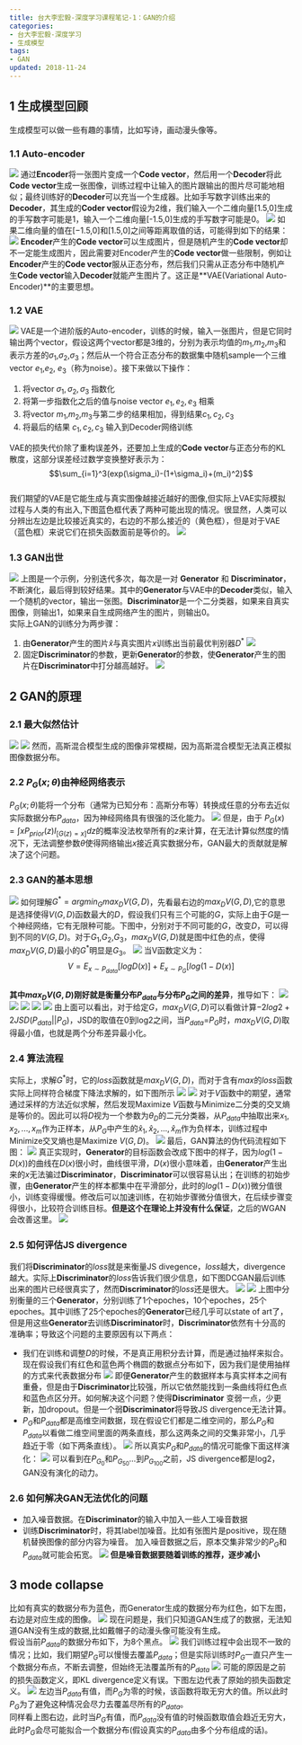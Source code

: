 ```yaml
---
title: 台大李宏毅-深度学习课程笔记-1：GAN的介绍
categories:
- 台大李宏毅-深度学习
- 生成模型
tags:
- GAN
updated: 2018-11-24
---
```

## 1 生成模型回顾
生成模型可以做一些有趣的事情，比如写诗，画动漫头像等。
### 1.1 Auto-encoder
![](/assets/blog_images/2018-11-24/2018-11-24-自编码.png)
通过**Encoder**将一张图片变成一个**Code vector**，然后用一个**Decoder**将此**Code vector**生成一张图像，训练过程中让输入的图片跟输出的图片尽可能地相似；最终训练好的**Decoder**可以充当一个生成器。比如手写数字训练出来的**Decoder**，其生成的**Coder vector**假设为2维，我们输入一个二维向量[1.5,0]生成的手写数字可能是1，输入一个二维向量[-1.5,0]生成的手写数字可能是0。
![](/assets/blog_images/2018-11-24/2018-11-24-手写数字自编码.png)
如果二维向量的值在[−1.5,0]和[1.5,0]之间等距离取值的话，可能得到如下的结果：
![](/assets/blog_images/2018-11-24/2018-11-24-数字生成.png)
**Encoder**产生的**Code vector**可以生成图片，但是随机产生的**Code vector**却不一定能生成图片，因此需要对Encoder产生的**Code vector**做一些限制，例如让**Encoder**产生的**Code vector**服从正态分布，然后我们只需从正态分布中随机产生**Code vector**输入**Decoder**就能产生图片了。这正是**VAE(Variational Auto-Encoder)**的主要思想。
### 1.2 VAE
![](/assets/blog_images/2018-11-24/2018-11-24-VAE.png)
VAE是一个进阶版的Auto-encoder，训练的时候，输入一张图片，但是它同时输出两个vector，假设这两个vector都是3维的，分别为表示均值的$m_1$,$m_2$,$m_3$和表示方差的$\sigma_1$,$\sigma_2$,$\sigma_3$；然后从一个符合正态分布的数据集中随机sample一个三维vector $e_1$,$e_2$, $e_3$（称为noise）。接下来做以下操作：  
1. 将vector $\sigma_1,\sigma_2,\sigma_3$ 指数化
2. 将第一步指数化之后的值与noise vector $e_1,e_2,e_3$ 相乘
3. 将vector $m_1$,$m_2$,$m_3$与第二步的结果相加，得到结果$c_1,c_2,c_3$
4. 将最后的结果 $c_1,c_2,c_3$ 输入到Decoder网络训练  

VAE的损失代价除了重构误差外，还要加上生成的**Code vector**与正态分布的KL散度，这部分误差经过数学变换整好表示为：  
$$\sum_{i=1}^3(exp(\sigma_i)-(1+\sigma_i)+(m_i)^2)$$  
我们期望的VAE是它能生成与真实图像越接近越好的图像,但实际上VAE实际模拟过程与人类的有出入,下图蓝色框代表了两种可能出现的情况。很显然，人类可以分辨出左边是比较接近真实的，右边的不那么接近的（黄色框），但是对于VAE（蓝色框）来说它们在损失函数面前是等价的。
![](/assets/blog_images/2018-11-24/2018-11-24-VAE问题.png)  
### 1.3 GAN出世
![](/assets/blog_images/2018-11-24/2018-11-24-Generation.png)
上图是一个示例，分别迭代多次，每次是一对 **Generator** 和 **Discriminator**，不断演化，最后得到较好结果。其中的**Generator**与VAE中的**Decoder**类似，输入一个随机的vector，输出一张图。**Discriminator**是一个二分类器，如果来自真实图像，则输出1，如果来自生成网络产生的图片，则输出0。  
实际上GAN的训练分为两步骤：  
1. 由**Generator**产生的图片$\hat{x}$与真实图片$x$训练出当前最优判别器$D^\ast$
![](/assets/blog_images/2018-11-24/2018-11-24-Discriminator.png)
2. 固定**Discriminator**的参数，更新**Generator**的参数，使**Generator**产生的图片在**Discriminator**中打分越高越好。
![](/assets/blog_images/2018-11-24/2018-11-24-Generator.png)

## 2 GAN的原理
### 2.1 最大似然估计
![](/assets/blog_images/2018-11-24/2018-11-24-MLE.png)
![](/assets/blog_images/2018-11-24/2018-11-24-MLE2.png)
然而，高斯混合模型生成的图像非常模糊，因为高斯混合模型无法真正模拟图像数据分布。
### 2.2 $P_G(x;\theta)$由神经网络表示
$P_G(x;\theta)$能将一个分布（通常为已知分布：高斯分布等）转换成任意的分布去近似实际数据分布$P_{data}$，因为神经网络具有很强的泛化能力。
![](/assets/blog_images/2018-11-24/2018-11-24-PG.png)
但是，由于 $P_G(x)=\int xP_{prior}(z)I_{[G(z)=x]}dz$的概率没法枚举所有的$z$来计算，在无法计算似然度的情况下，无法调整参数$\theta$使得网络输出$x$接近真实数据分布，GAN最大的贡献就是解决了这个问题。
### 2.3 GAN的基本思想
![](/assets/blog_images/2018-11-24/2018-11-24-GAN1.png)
如何理解$G^\ast=argmin_Gmax_DV(G,D)$，先看最右边的$max_DV(G,D)$,它的意思是选择使得$V(G,D)$函数最大的$D$，假设我们只有三个可能的$G$，实际上由于$G$是一个神经网络，它有无限种可能。下图中，分别对于不同可能的$G$，改变$D$，可以得到不同的$V(G,D)$。对于$G_1$,$G_2$,$G_3$，$max_DV(G,D)$就是图中红色的点，使得$max_DV(G,D)$最小的$G^\ast$明显是$G_3$。
![](/assets/blog_images/2018-11-24/2018-11-24-GAN2.png)
当V函数定义为：  
$$V=E_{x\sim P_{data}}[logD(x)]+E_{x\sim P_G}[log(1-D(x)]$$  
**其中$max_DV(G,D)$刚好就是衡量分布$P_{data}$与分布$P_G$之间的差异**，推导如下：
![](/assets/blog_images/2018-11-24/2018-11-24-GAN3.png)
![](/assets/blog_images/2018-11-24/2018-11-24-GAN4.png)
![](/assets/blog_images/2018-11-24/2018-11-24-GAN5.png)
![](/assets/blog_images/2018-11-24/2018-11-24-GAN6.png)
![](/assets/blog_images/2018-11-24/2018-11-24-GAN7.png)
由上面可以看出，对于给定$G$，$max_DV(G,D)$可以看做计算$-2log2+2JSD(P_{data}||P_G)$，JSD的取值在0到log2之间，当$P_{data}$=$P_G$时，$max_DV(G,D)$取得最小值，也就是两个分布差异最小化。

### 2.4 算法流程
实际上，求解$G^\ast$时，它的$loss$函数就是$max_DV(G,D)$，而对于含有$max$的$loss$函数实际上同样符合梯度下降法求解的，如下图所示
![](/assets/blog_images/2018-11-24/2018-11-24-GAN8.png)
![](/assets/blog_images/2018-11-24/2018-11-24-GAN9.png)
对于$V$函数中的期望，通常通过采样的方法近似求解，然后发现Maximize $V$函数与Minimize二分类的交叉熵是等价的。因此可以将$D$视为一个参数为$\theta_D$的二元分类器，从$P_{data}$中抽取出来$x_1,x_2,...,x_m$作为正样本，从$P_G$中产生的$\hat{x}_1,\hat{x}_2,...,\hat{x}_m$作为负样本，训练过程中Minimize交叉熵也是Maximize $V(G,D)$。
![](/assets/blog_images/2018-11-24/2018-11-24-GAN10.png)
最后，GAN算法的伪代码流程如下图：
![](/assets/blog_images/2018-11-24/2018-11-24-GAN11.png)
真正实现时，**Generator**的目标函数会改成下图中的样子，因为$log(1-D(x))$的曲线在$D(x)$很小时，曲线很平滑，$D(x)$很小意味着，由**Generator**产生出来的$x$无法骗过**Discriminator**，**Discriminator**可以很容易认出；在训练的初始步骤，由**Generator**产生的样本都集中在平滑部分，此时的$log(1-D(x))$微分值很小，训练变得缓慢。修改后可以加速训练，在初始步骤微分值很大，在后续步骤变得很小，比较符合训练目标。**但是这个在理论上并没有什么保证**，之后的WGAN会改善这里。
![](/assets/blog_images/2018-11-24/2018-11-24-GAN12.png)

### 2.5 如何评估JS divergence
我们将**Discriminator**的$loss$就是来衡量JS divegence，$loss$越大，divergence越大。实际上**Discriminator**的$loss$告诉我们很少信息，如下图DCGAN最后训练出来的图片已经很真实了，然而**Discriminator**的$loss$还是很大。
![](/assets/blog_images/2018-11-24/2018-11-24-GAN14.png)
![](/assets/blog_images/2018-11-24/2018-11-24-GAN13.png)
上图中分别衡量的三个**Generator**，分别训练了1个epoches，10个epoches，25个epoches。其中训练了25个epoches的**Generator**已经几乎可以state of art了，但是用这些**Generator**去训练**Discriminator**时，**Discriminator**依然有十分高的准确率；导致这个问题的主要原因有以下两点：  
- 我们在训练和调整$D$的时候，不是真正用积分去计算，而是通过抽样来拟合。现在假设我们有红色和蓝色两个椭圆的数据点分布如下，因为我们是使用抽样的方式来代表数据分布
![](/assets/blog_images/2018-11-24/2018-11-24-GAN15.png)
即便**Generator**产生的数据样本与真实样本之间有重叠，但是由于**Discriminator**比较强，所以它依然能找到一条曲线将红色点和蓝色点区分开。如何解决这个问题？使得**Discriminator** 变弱一点，少更新，加dropout。但是一个弱**Discriminator**将导致JS divergence无法计算。  
- $P_G$和$P_{data}$都是高维空间数据，现在假设它们都是二维空间的，那么$P_G$和$P_{data}$以看做二维空间里面的两条直线，那么这两条之间的交集非常小，几乎趋近于零（如下两条直线）。
![](/assets/blog_images/2018-11-24/2018-11-24-GAN16.png)
所以真实$P_G$和$P_{data}$的情况可能像下面这样演化：
![](/assets/blog_images/2018-11-24/2018-11-24-GAN17.png)
可以看到在$P_{G_0}$和$P_{G_{50}}$...到$P_{G_{100}}$之前，JS divergence都是log2，GAN没有演化的动力。
### 2.6 如何解决GAN无法优化的问题
- 加入噪音数据。在**Discriminator**的输入中加入一些人工噪音数据
- 训练**Discriminator**时，将其label加噪音。比如有张图片是positive，现在随机替换图像的部分内容为噪音。
加入噪音数据之后，原本交集非常少的$P_G$和$P_{data}$就可能会拓宽。
![](/assets/blog_images/2018-11-24/2018-11-24-GAN18.png)
**但是噪音数据要随着训练的推荐，逐步减小**

## 3 mode collapse
比如有真实的数据分布为蓝色，而Generator生成的数据分布为红色，如下左图，右边是对应生成的图像。
![](/assets/blog_images/2018-11-24/2018-11-24-GAN19.png)
现在问题是，我们只知道GAN生成了的数据，无法知道GAN没有生成的数据,比如戴帽子的动漫头像可能没有生成。  
假设当前$P_{data}$的数据分布如下，为8个黑点。
![](/assets/blog_images/2018-11-24/2018-11-24-GAN20.png)
我们训练过程中会出现不一致的情况；比如，我们期望$P_G$可以慢慢去覆盖$P_{data}$；但是实际训练时$P_G$一直只产生一个数据分布点，不断去调整，但始终无法覆盖所有的$P_{data}$
![](/assets/blog_images/2018-11-24/2018-11-24-GAN21.png)
可能的原因是之前的损失函数定义，即KL divergence定义有误。下图左边代表了原始的损失函数定义。
![](/assets/blog_images/2018-11-24/2018-11-24-GAN22.png)
左边当$P_{data}$有值，而$P_G$为零的时候，该函数将取无穷大的值。所以此时$P_G$为了避免这种情况会尽力去覆盖尽所有的$P_{data}$。  
同样看上图右边，此时当$P_G$有值，而$P_{data}$没有值的时候函数取值会趋近无穷大，此时$P_G$会尽可能拟合一个数据分布(假设真实的$P_{data}$由多个分布组成的话)。

